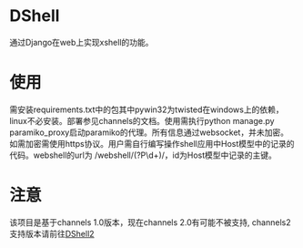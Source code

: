 # DShell

通过Django在web上实现xshell的功能。


# 使用

需安装requirements.txt中的包其中pywin32为twisted在windows上的依赖，linux不必安装。部署参见channels的文档。使用需执行python manage.py paramiko_proxy启动paramiko的代理。所有信息通过websocket，并未加密。如需加密需使用https协议。用户需自行编写操作shell应用中Host模型中的记录的代码。webshell的url为 /webshell/(?P<id>\d+)/，id为Host模型中记录的主键。
  
# 注意

该项目是基于channels 1.0版本，现在channels 2.0有可能不被支持, channels2支持版本请前往[DShell2](https://github.com/ryanrain2016/DShell2)
